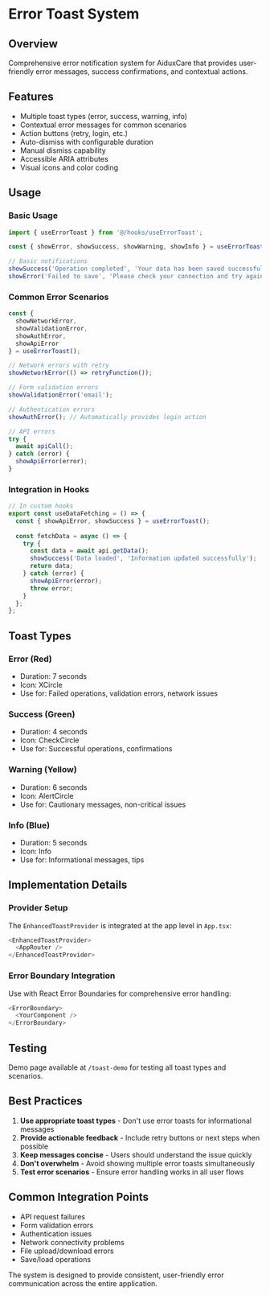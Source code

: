 # Error Toast System

## Overview
Comprehensive error notification system for AiduxCare that provides user-friendly error messages, success confirmations, and contextual actions.

## Features
- Multiple toast types (error, success, warning, info)
- Contextual error messages for common scenarios
- Action buttons (retry, login, etc.)
- Auto-dismiss with configurable duration
- Manual dismiss capability
- Accessible ARIA attributes
- Visual icons and color coding

## Usage

### Basic Usage
```typescript
import { useErrorToast } from '@/hooks/useErrorToast';

const { showError, showSuccess, showWarning, showInfo } = useErrorToast();

// Basic notifications
showSuccess('Operation completed', 'Your data has been saved successfully');
showError('Failed to save', 'Please check your connection and try again');
```

### Common Error Scenarios
```typescript
const {
  showNetworkError,
  showValidationError,
  showAuthError,
  showApiError
} = useErrorToast();

// Network errors with retry
showNetworkError(() => retryFunction());

// Form validation errors
showValidationError('email');

// Authentication errors
showAuthError(); // Automatically provides login action

// API errors
try {
  await apiCall();
} catch (error) {
  showApiError(error);
}
```

### Integration in Hooks
```typescript
// In custom hooks
export const useDataFetching = () => {
  const { showApiError, showSuccess } = useErrorToast();
  
  const fetchData = async () => {
    try {
      const data = await api.getData();
      showSuccess('Data loaded', 'Information updated successfully');
      return data;
    } catch (error) {
      showApiError(error);
      throw error;
    }
  };
};
```

## Toast Types

### Error (Red)
- Duration: 7 seconds
- Icon: XCircle
- Use for: Failed operations, validation errors, network issues

### Success (Green)
- Duration: 4 seconds
- Icon: CheckCircle
- Use for: Successful operations, confirmations

### Warning (Yellow)
- Duration: 6 seconds
- Icon: AlertCircle
- Use for: Cautionary messages, non-critical issues

### Info (Blue)
- Duration: 5 seconds
- Icon: Info
- Use for: Informational messages, tips

## Implementation Details

### Provider Setup
The `EnhancedToastProvider` is integrated at the app level in `App.tsx`:
```typescript
<EnhancedToastProvider>
  <AppRouter />
</EnhancedToastProvider>
```

### Error Boundary Integration
Use with React Error Boundaries for comprehensive error handling:
```typescript
<ErrorBoundary>
  <YourComponent />
</ErrorBoundary>
```

## Testing
Demo page available at `/toast-demo` for testing all toast types and scenarios.

## Best Practices

1. **Use appropriate toast types** - Don't use error toasts for informational messages
2. **Provide actionable feedback** - Include retry buttons or next steps when possible
3. **Keep messages concise** - Users should understand the issue quickly
4. **Don't overwhelm** - Avoid showing multiple error toasts simultaneously
5. **Test error scenarios** - Ensure error handling works in all user flows

## Common Integration Points

- API request failures
- Form validation errors
- Authentication issues
- Network connectivity problems
- File upload/download errors
- Save/load operations

The system is designed to provide consistent, user-friendly error communication across the entire application.
